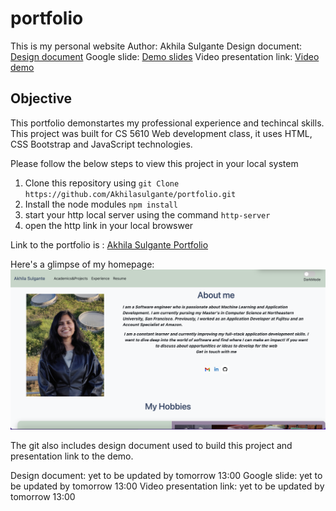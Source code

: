 # portfolio
This is my personal website
Author: Akhila Sulgante
Design document: [Design document](https://docs.google.com/document/d/1eU0zMbG3u2snZd1m3AXbCM7XzEgzjRWAADIjK99m_Bw/edit)
Google slide: [Demo slides](https://docs.google.com/presentation/d/1Atepzb9tplGmmeXKHO04hp2ZXl7deNKWtA28S6xWuPY/edit#slide=id.gc6f80d1ff_0_0)
Video presentation link: [Video demo](https://www.youtube.com/watch?v=hl15IG_SQ5k&t=7s)

## Objective
This portfolio demonstartes my professional experience and techincal skills. This project was built for CS 5610 Web development class, it uses HTML, CSS Bootstrap and JavaScript technologies.

Please follow the below steps to view this project in your local system
1. Clone this repository using `git Clone https://github.com/Akhilasulgante/portfolio.git`
2. Install the node modules `npm install`
3. start your http local server using the command `http-server`
4. open the http link in your local browswer

Link to the portfolio is : [Akhila Sulgante Portfolio](https://akhilasulgante.github.io/portfolio/index.html)

Here's a glimpse of my homepage:
![homepage screenshot](https://raw.githubusercontent.com/Akhilasulgante/portfolio/main/images/Screen%20Shot%202022-09-26%20at%2012.29.27.png)

The git also includes design document used to build this project and presentation link to the demo.

Design document: yet to be updated by tomorrow 13:00
Google slide: yet to be updated by tomorrow 13:00
Video presentation link: yet to be updated by tomorrow 13:00

